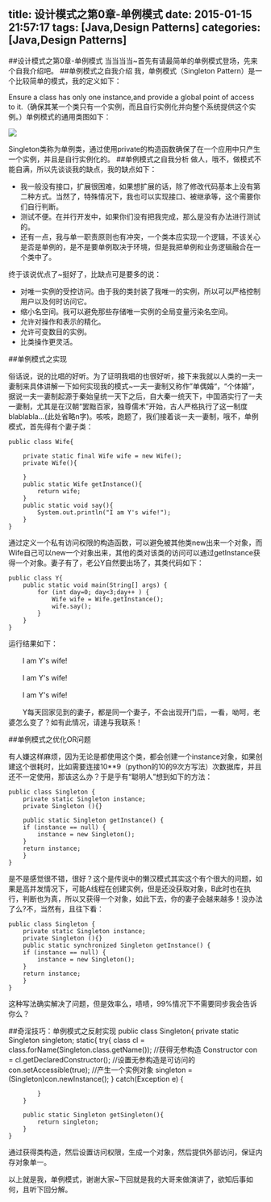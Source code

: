 title: 设计模式之第0章-单例模式
date: 2015-01-15 21:57:17
tags: [Java,Design Patterns]
categories: [Java,Design Patterns]
---
##设计模式之第0章-单例模式
当当当当~首先有请最简单的单例模式登场，先来个自我介绍吧。
##单例模式之自我介绍
我，单例模式（Singleton Pattern）是一个比较简单的模式，我的定义如下：

Ensure a class has only one instance,and provide a global point of access to it.（确保其某一个类只有一个实例，而且自行实例化并向整个系统提供这个实例。）单例模式的通用类图如下：

![](http://images.cnitblog.com/blog/666211/201501/152050242295434.png)

Singleton类称为单例类，通过使用private的构造函数确保了在一个应用中只产生一个实例，并且是自行实例化的。
##单例模式之自我分析
做人，哦不，做模式不能自满，所以先谈谈我的缺点，我的缺点如下：

- 我一般没有接口，扩展很困难，如果想扩展的话，除了修改代码基本上没有第二种方式。当然了，特殊情况下，我也可以实现接口、被继承等，这个需要你们自行判断。
- 测试不便。在并行开发中，如果你们没有把我完成，那么是没有办法进行测试的。
- 还有一点，我与单一职责原则也有冲突，一个类本应实现一个逻辑，不该关心是否是单例的，是不是要单例取决于环境，但是我把单例和业务逻辑融合在一个类中了。

终于该说优点了~挺好了，比缺点可是要多的说：

* 对唯一实例的受控访问。由于我的类封装了我唯一的实例，所以可以严格控制用户以及何时访问它。
* 缩小名空间。我可以避免那些存储唯一实例的全局变量污染名空间。
* 允许对操作和表示的精化。
* 允许可变数目的实例。
* 比类操作更灵活。

##单例模式之实现

俗话说，说的比唱的好听。为了证明我唱的也很好听，接下来我就以人类的一夫一妻制来具体讲解一下如何实现我的模式~一夫一妻制又称作”单偶婚“，“个体婚”，据说一夫一妻制起源于秦始皇统一天下之后，自大秦一统天下，中国酒实行了一夫一妻制，尤其是在汉朝“罢黜百家，独尊儒术”开始，古人严格执行了这一制度blablabla...(此处省略n字)。咳咳，跑题了，我们接着谈一夫一妻制，哦不，单例模式，首先得有个妻子类：

	public class Wife{
	
	    private static final Wife wife = new Wife();
	    private Wife(){
	
	    }
	    public static Wife getInstance(){
	        return wife;
	    }
	    public static void say(){
	        System.out.println("I am Y's wife!");
	    }
	}

通过定义一个私有访问权限的构造函数，可以避免被其他类new出来一个对象，而Wife自己可以new一个对象出来，其他的类对该类的访问可以通过getInstance获得一个对象。妻子有了，老公Y自然要出场了，其类代码如下：

	public class Y{
	    public static void main(String[] args) {
	        for (int day=0; day<3;day++ ) {
	            Wife wife = Wife.getInstance();
	            wife.say();
	        }
	    }
	}	

运行结果如下：

　　I am Y's wife!

　　I am Y's wife!

　　I am Y's wife!

　　Y每天回家见到的妻子，都是同一个妻子，不会出现开门后，一看，呦呵，老婆怎么变了？如有此情况，请速与我联系！

##单例模式之优化OR问题

有人嫌这样麻烦，因为无论是都使用这个类，都会创建一个instance对象，如果创建这个很耗时，比如需要连接10**9（python的10的9次方写法）次数据库，并且还不一定使用，那该这么办？于是乎有“聪明人”想到如下的方法：　

	public class Singleton {
	    private static Singleton instance;
	    private Singleton (){}
	
	    public static Singleton getInstance() {
	    if (instance == null) {
	        instance = new Singleton();
	    }
	    return instance;
	    }
	}

是不是感觉很不错，很好？这个是传说中的懒汉模式其实这个有个很大的问题，如果是高并发情况下，可能A线程在创建实例，但是还没获取对象，B此时也在执行，判断也为真，所以又获得一个对象，如此下去，你的妻子会越来越多！没办法了么?不，当然有，且往下看：

	public class Singleton {
	    private static Singleton instance;
	    private Singleton (){}
	    public static synchronized Singleton getInstance() {
	    if (instance == null) {
	        instance = new Singleton();
	    }
	    return instance;
	    }
	}

这种写法确实解决了问题，但是效率么，啧啧，99%情况下不需要同步我会告诉你么？

##奇淫技巧：单例模式之反射实现
	public class Singleton{
	    private static Singleton singleton;
	    static{
	        try{
	            class cl = class.forName(Singleton.class.getName());
	            //获得无参构造
	            Constructor con = cl.getDeclaredConstructor();
	            //设置无参构造是可访问的
	            con.setAccessible(true);
	            //产生一个实例对象
	            singleton = (Singleton)con.newInstance();
	        }
	        catch(Exception e)
	        {
	            
	        }
	    }
	
	    public static Singleton getSingleton(){
	        return singleton;
	    }
	}

通过获得类构造，然后设置访问权限，生成一个对象，然后提供外部访问，保证内存对象单一。

以上就是我，单例模式，谢谢大家~下回就是我的大哥来做演讲了，欲知后事如何，且听下回分解。
